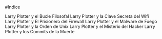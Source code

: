 #Indice

Larry Plotter y el Bucle Filosofal
Larry Plotter y la Clave Secreta del Wifi
Larry Plotter y El Prisionero del Firewall
Larry Plotter y el Malware de Fuego
Larry Plotter y la Orden de Unix
Larry Plotter y el Misterio del Hacker
Larry Plotter y los Commits de la Muerte

